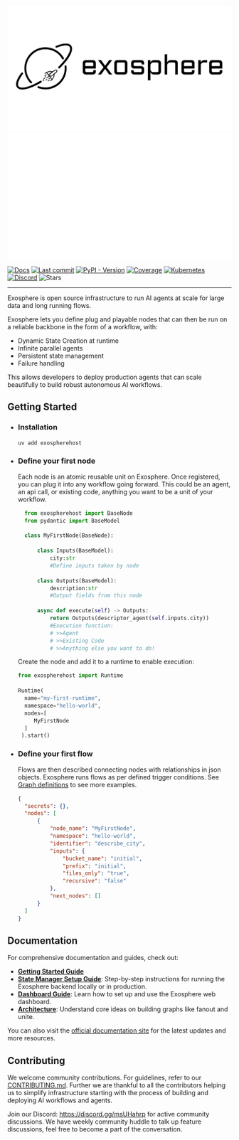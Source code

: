 ![logo light](assets/logo-light.svg#gh-light-mode-only)
![logo dark](assets/logo-dark.svg#gh-dark-mode-only)

[![Docs](https://img.shields.io/badge/docs-latest-success)](https://docs.exosphere.host)
[![Last commit](https://img.shields.io/github/last-commit/exospherehost/exospherehost)](https://github.com/exospherehost/exospherehost/commits/main)
[![PyPI - Version](https://img.shields.io/pypi/v/exospherehost)](https://pypi.org/project/exospherehost/)
[![Coverage](https://img.shields.io/codecov/c/gh/exospherehost/exospherehost)](https://codecov.io/gh/exospherehost/exospherehost)
[![Kubernetes](https://img.shields.io/badge/Kubernetes-native-326ce5?logo=kubernetes&logoColor=white)](https://github.com/orgs/exospherehost/packages?repo_name=exospherehost)
[![Discord](https://badgen.net/discord/members/V8uuA6mmzg)](https://discord.gg/V8uuA6mmzg)
![Stars](https://img.shields.io/github/stars/exospherehost/exospherehost?style=social)

---

Exosphere is open source infrastructure to run AI agents at scale for large data and long running flows.

Exosphere lets you define plug and playable nodes that can then be run on a reliable backbone in the form of a workflow, with:
- Dynamic State Creation at runtime
- Infinite parallel agents 
- Persistent state management
- Failure handling

This allows developers to deploy production agents that can scale beautifully to build robust autonomous AI workflows.



## Getting Started

- ### Installation
  ```bash
  uv add exospherehost
  ```

- ### Define your first node
   Each node is an atomic reusable unit on Exosphere. Once registered, you can plug it into any workflow going forward. This could be an agent, an api call, or existing code, anything you want to be a unit of your workflow. 
  ```python
    from exospherehost import BaseNode
    from pydantic import BaseModel

    class MyFirstNode(BaseNode):

        class Inputs(BaseModel):
            city:str
            #Define inputs taken by node

        class Outputs(BaseModel):
            description:str
            #Output fields from this node            

        async def execute(self) -> Outputs:    
            return Outputs(descriptor_agent(self.inputs.city))        
            #Execution function:
            # >>Agent
            # >>Existing Code
            # >>Anything else you want to do!
  ```

 

  Create the node and add it to a runtime to enable execution:
  ```python
  from exospherehost import Runtime

  Runtime(
    name="my-first-runtime",
    namespace="hello-world",
    nodes=[
       MyFirstNode
    ]
   ).start()
  ```

- ### Define your first flow
  
  Flows are then described connecting nodes with relationships in json objects. Exosphere runs flows as per defined trigger conditions. See [Graph definitions](https://docs.exosphere.host) to see more examples.
  ```json
  {
    "secrets": {},
    "nodes": [
        {
            "node_name": "MyFirstNode",
            "namespace": "hello-world",
            "identifier": "describe_city",
            "inputs": {
                "bucket_name": "initial",
                "prefix": "initial",
                "files_only": "true",
                "recursive": "false"
            },
            "next_nodes": []
        }
    ]
  }
  ```

## Documentation

For comprehensive documentation and guides, check out:


- **[Getting Started Guide](https://docs.exosphere.host/exosphere/getting-started)**
- **[State Manager Setup Guide](docs/docs/exosphere/state-manager-setup.md)**: Step-by-step instructions for running the Exosphere backend locally or in production.
- **[Dashboard Guide](docs/docs/exosphere/dashboard.md)**: Learn how to set up and use the Exosphere web dashboard.
- **[Architecture](docs/docs/exosphere/architecture.md)**: Understand core ideas on building graphs like fanout and unite.

You can also visit the [official documentation site](https://docs.exosphere.host) for the latest updates and more resources.



## Contributing

We welcome community contributions. For guidelines, refer to our [CONTRIBUTING.md](/CONTRIBUTING.md). Further we are thankful to all the contributors helping us to simplify infrastructure starting with the process of building and deploying AI workflows and agents.

Join our Discord: https://discord.gg/msUHahrp for active community discussions. We have weekly community huddle to talk up feature discussions, feel free to become a part of the conversation.
